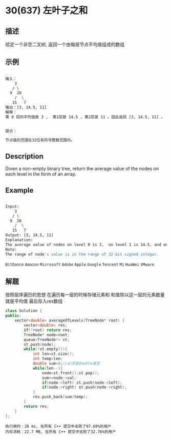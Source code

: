 # 30(637)  左叶子之和
## 描述

给定一个非空二叉树, 返回一个由每层节点平均值组成的数组

## 示例

```bash

输入：
    3
   / \
  9  20
    /  \
   15   7
输出：[3, 14.5, 11]
解释：
第 0 层的平均值是 3 ,  第1层是 14.5 , 第2层是 11 。因此返回 [3, 14.5, 11] 。
 

提示：

节点值的范围在32位有符号整数范围内。

``` 

## Description

Given a non-empty binary tree, return the average value of the nodes on each level in the form of an array.

## Example

```bash

Input:
    3
   / \
  9  20
    /  \
   15   7
Output: [3, 14.5, 11]
Explanation:
The average value of nodes on level 0 is 3,  on level 1 is 14.5, and on level 2 is 11. Hence return [3, 14.5, 11].
Note:
The range of node's value is in the range of 32-bit signed integer.

```

`BitDance` `Amazon` `Microsoft` `Adobe` `Apple` `Google` `Tencent` `Mi` `HuaWei` `VMware`

## 解题

按照层序遍历的思想 在遍历每一层的时候存储元素和 和值除以这一层的元素数量就是平均值 最后存入res数组
```C++
class Solution {
public:
    vector<double> averageOfLevels(TreeNode* root) {
        vector<double> res;
        if(!root) return res;
        TreeNode* node=root;
        queue<TreeNode*> st;
        st.push(node);
        while(!st.empty()){
            int len=st.size();
            int temp=len;
            double sum=0;//必须是double类型 
            while(len--){
                node=st.front();st.pop();
                sum+=node->val;
                if(node->left) st.push(node->left);
                if(node->right) st.push(node->right);
            }
            res.push_back(sum/temp);
        }
        return res;
    }
};
```

```
执行用时：20 ms, 在所有 C++ 提交中击败了97.60%的用户
内存消耗：22.7 MB, 在所有 C++ 提交中击败了32.76%的用户
```